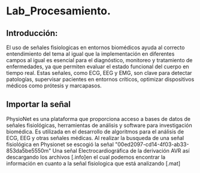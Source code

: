 # Lab_Procesamiento.
## Introducción:
El uso de señales fisiologicas en entornos biomédicos ayuda al correcto entendimiento del tema al igual que la implementación en diferentes campos al igual es esencial para el diagnóstico, monitoreo y tratamiento de enfermedades, ya que permiten evaluar el estado funcional del cuerpo en tiempo real. Estas señales, como ECG, EEG y EMG, son clave para detectar patologías, supervisar pacientes en entornos críticos, optimizar dispositivos médicos como prótesis y marcapasos. 

## Importar la señal 
PhysioNet es una plataforma que proporciona acceso a bases de datos de señales fisiológicas, herramientas de análisis y software para investigación biomédica. Es  utilizada en el desarrollo de algoritmos para el análisis de ECG, EEG y otras señales médicas. Al realizar la busqueda de una señal fisiológica en Physionet se escogió la señal "00ed2097-cd14-4f03-ab33-853da5be5550m" Una señal Electrocardiográfica de la derivación AVR así descargando los archivos [.info]en el cual podemos encontrar la información en cuanto a la señal fisiologica que está analizando  [.mat]

```bash
